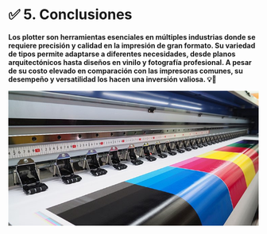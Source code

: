 # ✅ 5. Conclusiones
<p><strong>
Los plotter son herramientas esenciales en múltiples industrias donde se requiere precisión y calidad en la impresión de gran formato. Su variedad de tipos permite adaptarse a diferentes necesidades, desde planos arquitectónicos hasta diseños en vinilo y fotografía profesional. A pesar de su costo elevado en comparación con las impresoras comunes, su desempeño y versatilidad los hacen una inversión valiosa. 💡📜
</strong></p>
<div align="center">
  <img src="img/plotter3.jpg" alt="si" />
</div>
